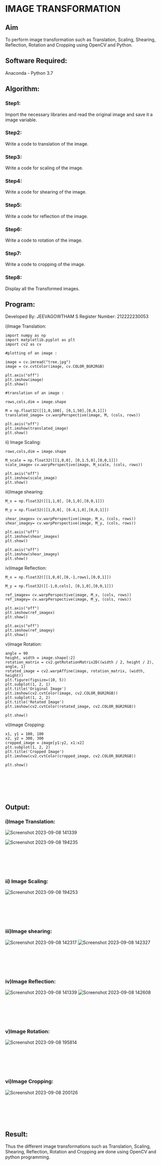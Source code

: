 # IMAGE TRANSFORMATION

## Aim
To perform image transformation such as Translation, Scaling, Shearing, Reflection, Rotation and Cropping using OpenCV and Python.

## Software Required:
Anaconda - Python 3.7

## Algorithm:
### Step1:
Import the necessary libraries and read the original image and save it a image variable.
<br>

### Step2:
Write a code to translation of the image.
<br>

### Step3:
Write a code for scaling of the image.
<br>

### Step4:
Write a code for shearing of the image.
<br>

### Step5:
Write a code for reflection of the image.
<br>

### Step6:
Write a code to rotation of the image.

### Step7:
Write a code to cropping of the image.

### Step8:
Display all the Transformed images.


## Program:

Developed By: JEEVAGOWTHAM S
Register Number:  212222230053

i)Image Translation:

```
import numpy as np
import matplotlib.pyplot as plt 
import cv2 as cv
```
```
#plotting of an image :

image = cv.imread("tree.jpg")
image = cv.cvtColor(image, cv.COLOR_BGR2RGB)

plt.axis("off")
plt.imshow(image)
plt.show()

#translation of an image :

rows,cols,dim = image.shape

M = np.float32([[1,0,100], [0,1,50],[0,0,1]])
translated_image= cv.warpPerspective(image, M, (cols, rows))

plt.axis("off")
plt.imshow(translated_image)
plt.show()
```


ii) Image Scaling:
```
rows,cols,dim = image.shape

M_scale = np.float32([[1,0,0], [0,1.5,0],[0,0,1]])
scale_image= cv.warpPerspective(image, M_scale, (cols, rows))

plt.axis("off")
plt.imshow(scale_image)
plt.show()

```


iii)Image shearing:
```
M_x = np.float32([[1,1,0], [0,1,0],[0,0,1]])

M_y = np.float32([[1,0,0], [0.4,1,0],[0,0,1]])

shear_imagex= cv.warpPerspective(image, M_x, (cols, rows))
shear_imagey= cv.warpPerspective(image, M_y, (cols, rows))

plt.axis("off")
plt.imshow(shear_imagex)
plt.show()

plt.axis("off")
plt.imshow(shear_imagey)
plt.show()
```



iv)Image Reflection:
```
M_x = np.float32([[1,0,0],[0,-1,rows],[0,0,1]])

M_y = np.float32([[-1,0,cols], [0,1,0],[0,0,1]])

ref_imagex= cv.warpPerspective(image, M_x, (cols, rows))
ref_imagey= cv.warpPerspective(image, M_y, (cols, rows))

plt.axis("off")
plt.imshow(ref_imagex)
plt.show()

plt.axis("off")
plt.imshow(ref_imagey)
plt.show()

```



v)Image Rotation:
```
angle = 90 
height, width = image.shape[:2]
rotation_matrix = cv2.getRotationMatrix2D((width / 2, height / 2), angle, 1)
rotated_image = cv2.warpAffine(image, rotation_matrix, (width, height))
plt.figure(figsize=(10, 5))
plt.subplot(1, 2, 1)
plt.title('Original Image')
plt.imshow(cv2.cvtColor(image, cv2.COLOR_BGR2RGB))
plt.subplot(1, 2, 2)
plt.title('Rotated Image')
plt.imshow(cv2.cvtColor(rotated_image, cv2.COLOR_BGR2RGB))

plt.show()

```



vi)Image Cropping:
```
x1, y1 = 100, 100 
x2, y2 = 300, 300 
cropped_image = image[y1:y2, x1:x2]
plt.subplot(1, 2, 2)
plt.title('Cropped Image')
plt.imshow(cv2.cvtColor(cropped_image, cv2.COLOR_BGR2RGB))

plt.show()







```
## Output:
### i)Image Translation:
![Screenshot 2023-09-08 141339](https://github.com/JeevaGowtham-S/IMAGETRANSFORMATION/assets/118042624/3695f48b-c3b1-4b9b-bfa8-fd6e25764055)

![Screenshot 2023-09-08 194235](https://github.com/JeevaGowtham-S/IMAGETRANSFORMATION/assets/118042624/449db3bd-ec0d-4040-aaa2-5e215228fe18)

<br>
<br>
<br>
<br>

### ii) Image Scaling:
![Screenshot 2023-09-08 194253](https://github.com/JeevaGowtham-S/IMAGETRANSFORMATION/assets/118042624/c170acaa-a696-4647-8531-e09efc21d762)

<br>
<br>
<br>
<br>


### iii)Image shearing:
![Screenshot 2023-09-08 142317](https://github.com/JeevaGowtham-S/IMAGETRANSFORMATION/assets/118042624/d9e454ce-8402-4cbc-be23-e2935d483369)
![Screenshot 2023-09-08 142327](https://github.com/JeevaGowtham-S/IMAGETRANSFORMATION/assets/118042624/43f6ec3a-b5e7-4292-a6d9-99c5691ecc40)



<br>
<br>
<br>
<br>


### iv)Image Reflection:
![Screenshot 2023-09-08 141339](https://github.com/JeevaGowtham-S/IMAGETRANSFORMATION/assets/118042624/851212e9-5a96-43f0-97be-550c9cc13b86)
![Screenshot 2023-09-08 142608](https://github.com/JeevaGowtham-S/IMAGETRANSFORMATION/assets/118042624/6d521577-9378-4ea7-9f68-9685e15492f3)

<br>
<br>
<br>
<br>



### v)Image Rotation:
![Screenshot 2023-09-08 195814](https://github.com/JeevaGowtham-S/IMAGETRANSFORMATION/assets/118042624/647c2bc5-7675-4b09-9143-a110bcf4fc1a)




<br>
<br>
<br>
<br>



### vi)Image Cropping:

![Screenshot 2023-09-08 200126](https://github.com/JeevaGowtham-S/IMAGETRANSFORMATION/assets/118042624/f8a4d147-e1de-4f05-8aa9-e74f62c7986f)


<br>
<br>
<br>
<br>




## Result: 

Thus the different image transformations such as Translation, Scaling, Shearing, Reflection, Rotation and Cropping are done using OpenCV and python programming.
